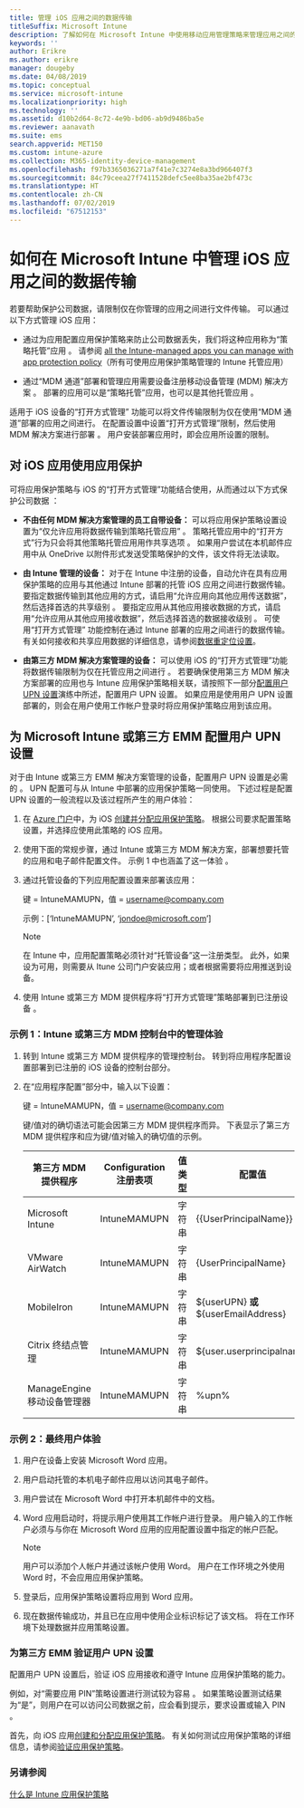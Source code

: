 ```yaml
---
title: 管理 iOS 应用之间的数据传输
titleSuffix: Microsoft Intune
description: 了解如何在 Microsoft Intune 中使用移动应用管理策略来管理应用之间的数据传输。
keywords: ''
author: Erikre
ms.author: erikre
manager: dougeby
ms.date: 04/08/2019
ms.topic: conceptual
ms.service: microsoft-intune
ms.localizationpriority: high
ms.technology: ''
ms.assetid: d10b2d64-8c72-4e9b-bd06-ab9d9486ba5e
ms.reviewer: aanavath
ms.suite: ems
search.appverid: MET150
ms.custom: intune-azure
ms.collection: M365-identity-device-management
ms.openlocfilehash: f97b3365036271a7f41e7c3274e8a3bd966407f3
ms.sourcegitcommit: 84c79ceea27f7411528defc5ee8ba35ae2bf473c
ms.translationtype: HT
ms.contentlocale: zh-CN
ms.lasthandoff: 07/02/2019
ms.locfileid: "67512153"
---
```

# <a name="how-to-manage-data-transfer-between-ios-apps-in-microsoft-intune"></a>如何在 Microsoft Intune 中管理 iOS 应用之间的数据传输

若要帮助保护公司数据，请限制仅在你管理的应用之间进行文件传输。 可以通过以下方式管理 iOS 应用：

-   通过为应用配置应用保护策略来防止公司数据丢失，我们将这种应用称为“策略托管”应用  。 请参阅 [all the Intune-managed apps you can manage with app protection policy](https://www.microsoft.com/cloud-platform/microsoft-intune-apps)（所有可使用应用保护策略管理的 Intune 托管应用）

-   通过“MDM 通道”部署和管理应用需要设备注册移动设备管理 (MDM) 解决方案  。 部署的应用可以是“策略托管”应用，也可以是其他托管应用  。

适用于 iOS 设备的“打开方式管理”  功能可以将文件传输限制为仅在使用“MDM 通道”部署的应用之间进行。  在配置设置中设置“打开方式管理”限制，然后使用 MDM 解决方案进行部署  。  用户安装部署应用时，即会应用所设置的限制。

## <a name="use-app-protection-with-ios-apps"></a>对 iOS 应用使用应用保护
可将应用保护策略与 iOS 的“打开方式管理”功能结合使用，从而通过以下方式保护公司数据  ：

-   **不由任何 MDM 解决方案管理的员工自带设备：** 可以将应用保护策略设置设置为“仅允许应用将数据传输到策略托管应用”  。 策略托管应用中的“打开方式”行为只会将其他策略托管应用用作共享选项  。 如果用户尝试在本机邮件应用中从 OneDrive 以附件形式发送受策略保护的文件，该文件将无法读取。

-   **由 Intune 管理的设备：** 对于在 Intune 中注册的设备，自动允许在具有应用保护策略的应用与其他通过 Intune 部署的托管 iOS 应用之间进行数据传输。 要指定数据传输到其他应用的方式，请启用“允许应用向其他应用传送数据”，然后选择首选的共享级别  。 要指定应用从其他应用接收数据的方式，请启用“允许应用从其他应用接收数据”，然后选择首选的数据接收级别  。 可使用“打开方式管理”  功能控制在通过 Intune 部署的应用之间进行的数据传输。 有关如何接收和共享应用数据的详细信息，请参阅[数据重定位设置](app-protection-policy-settings-ios.md#data-protection)。   

-   **由第三方 MDM 解决方案管理的设备：** 可以使用 iOS 的“打开方式管理”功能将数据传输限制为仅在托管应用之间进行  。
若要确保使用第三方 MDM 解决方案部署的应用也与 Intune 应用保护策略相关联，请按照下一部分[配置用户 UPN 设置](#configure-user-upn-setting-for-microsoft-intune-or-third-party-emm)演练中所述，配置用户 UPN 设置。 如果应用是使用用户 UPN 设置部署的，则会在用户使用工作帐户登录时将应用保护策略应用到该应用。

## <a name="configure-user-upn-setting-for-microsoft-intune-or-third-party-emm"></a>为 Microsoft Intune 或第三方 EMM 配置用户 UPN 设置
对于由 Intune 或第三方 EMM 解决方案管理的设备，配置用户 UPN 设置是必需的  。 UPN 配置可与从 Intune 中部署的应用保护策略一同使用。 下述过程是配置 UPN 设置的一般流程以及该过程所产生的用户体验：

1.  在 [Azure 门户](https://portal.azure.com)中，为 iOS [创建并分配应用保护策略](app-protection-policies.md)。 根据公司要求配置策略设置，并选择应使用此策略的 iOS 应用。

2.  使用下面的常规步骤，通过 Intune 或第三方 MDM 解决方案，部署想要托管的应用和电子邮件配置文件。 示例 1 中也涵盖了这一体验  。

3.  通过托管设备的下列应用配置设置来部署该应用：

      键  = IntuneMAMUPN，值   = <username@company.com>

      示例：[‘IntuneMAMUPN’, ‘jondoe@microsoft.com’]
      
       > [!NOTE]
       > 在 Intune 中，应用配置策略必须针对“托管设备”这一注册类型。
       > 此外，如果设为可用，则需要从 Itune 公司门户安装应用；或者根据需要将应用推送到设备。 

4.  使用 Intune 或第三方 MDM 提供程序将“打开方式管理”策略部署到已注册设备  。


### <a name="example-1-admin-experience-in-intune-or-third-party-mdm-console"></a>示例 1：Intune 或第三方 MDM 控制台中的管理体验

1. 转到 Intune 或第三方 MDM 提供程序的管理控制台。 转到将应用程序配置设置部署到已注册的 iOS 设备的控制台部分。

2. 在“应用程序配置”部分中，输入以下设置：

   键  = IntuneMAMUPN，值   = <username@company.com>

   键/值对的确切语法可能会因第三方 MDM 提供程序而异。 下表显示了第三方 MDM 提供程序和应为键/值对输入的确切值的示例。

   |第三方 MDM 提供程序| Configuration 注册表项 | 值类型 | 配置值|
   | ------- | ---- | ---- | ---- |
   |Microsoft Intune| IntuneMAMUPN | 字符串 | {{UserPrincipalName}}|
   |VMware AirWatch| IntuneMAMUPN | 字符串 | {UserPrincipalName}|
   |MobileIron | IntuneMAMUPN | 字符串 | ${userUPN} **或** ${userEmailAddress} |
   |Citrix 终结点管理 | IntuneMAMUPN | 字符串 | ${user.userprincipalname} |
   |ManageEngine 移动设备管理器 | IntuneMAMUPN | 字符串 | %upn% |


### <a name="example-2-end-user-experience"></a>示例 2：最终用户体验

1.  用户在设备上安装 Microsoft Word 应用。

2.  用户启动托管的本机电子邮件应用以访问其电子邮件。

3.  用户尝试在 Microsoft Word 中打开本机邮件中的文档。

4.  Word 应用启动时，将提示用户使用其工作帐户进行登录。 用户输入的工作帐户必须与与你在 Microsoft Word 应用的应用配置设置中指定的帐户匹配。

    > [!NOTE]
    > 用户可以添加个人帐户并通过该帐户使用 Word。 用户在工作环境之外使用 Word 时，不会应用应用保护策略。 

5.  登录后，应用保护策略设置将应用到 Word 应用。

6.  现在数据传输成功，并且已在应用中使用企业标识标记了该文档。  将在工作环境下处理数据并应用策略设置。 

### <a name="validate-user-upn-setting-for-third-party-emm"></a>为第三方 EMM 验证用户 UPN 设置

配置用户 UPN 设置后，验证 iOS 应用接收和遵守 Intune 应用保护策略的能力。

例如，对“需要应用 PIN”策略设置进行测试较为容易  。 如果策略设置测试结果为“是”，则用户在可以访问公司数据之前，应会看到提示，要求设置或输入 PIN  。

首先，向 iOS 应用[创建和分配应用保护策略](app-protection-policies.md)。 有关如何测试应用保护策略的详细信息，请参阅[验证应用保护策略](app-protection-policies-validate.md)。


### <a name="see-also"></a>另请参阅
[什么是 Intune 应用保护策略](app-protection-policy.md)
